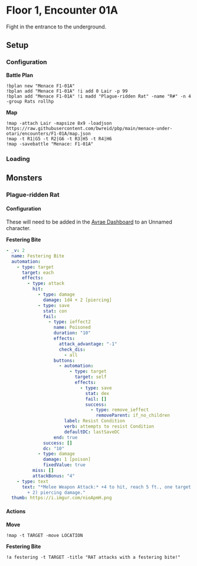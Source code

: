 # Floor 1, Encounter 01A

Fight in the entrance to the underground.

## Setup

### Configuration

**Battle Plan**

```
!bplan new "Menace F1-01A"
!bplan add "Menace F1-01A" !i add 0 Lair -p 99
!bplan add "Menace F1-01A" !i madd "Plague-ridden Rat" -name "R#" -n 4 -group Rats rollhp
```

**Map**

```
!map -attach Lair -mapsize 8x9 -loadjson https://raw.githubusercontent.com/bwreid/pbp/main/menace-under-otari/encounters/F1-01A/map.json
!map -t R1|G5 -t R2|G6 -t R3|H5 -t R4|H6
!map -savebattle "Menace: F1-01A"
```

### Loading

## Monsters

### Plague-ridden Rat

#### Configuration

These will need to be added in the [Avrae Dashboard](https://avrae.io/dashboard/characters) to an Unnamed character.

**Festering Bite**

```yaml
- _v: 2
  name: Festering Bite
  automation:
    - type: target
      target: each
      effects:
        - type: attack
          hit:
            - type: damage
              damage: 1d4 + 2 [piercing]
            - type: save
              stat: con
              fail:
                - type: ieffect2
                  name: Poisoned
                  duration: "10"
                  effects:
                    attack_advantage: "-1"
                    check_dis:
                      - all
                  buttons:
                    - automation:
                        - type: target
                          target: self
                          effects:
                            - type: save
                              stat: dex
                              fail: []
                              success:
                                - type: remove_ieffect
                                  removeParent: if_no_children
                      label: Resist Condition
                      verb: attempts to resist Condition
                      defaultDC: lastSaveDC
                  end: true
              success: []
              dc: "10"
            - type: damage
              damage: 1 [poison]
              fixedValue: true
          miss: []
          attackBonus: "4"
    - type: text
      text: "*Melee Weapon Attack:* +4 to hit, reach 5 ft., one target. *Hit:* 4 (1d4
        + 2) piercing damage."
  thumb: https://i.imgur.com/nioApmH.png

```

#### Actions

**Move**

```
!map -t TARGET -move LOCATION
```

**Festering Bite**

```
!a festering -t TARGET -title "RAT attacks with a festering bite!"
```